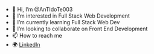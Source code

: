 - 👋 Hi, I’m @AnTIdoTe003
- 👀 I’m interested in Full Stack Web Development
- 🌱 I’m currently learning Full Stack Web Dev
- 💞️ I’m looking to collaborate on Front End Development
- 📫 How to reach me 
- 🌍 <a href="https://www.linkedin.com/in/debmalya-biswas-340655209/" target="_blank">LinkedIn</a>
<!---
AnTIdoTe003/AnTIdoTe003 is a ✨ special ✨ repository because its `README.md` (this file) appears on your GitHub profile.
You can click the Preview link to take a look at your changes.
--->
